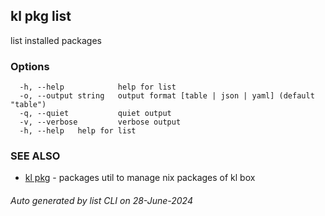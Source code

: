 ## kl pkg list

list installed packages



### Options

```
  -h, --help            help for list
  -o, --output string   output format [table | json | yaml] (default "table")
  -q, --quiet           quiet output
  -v, --verbose         verbose output
  -h, --help   help for list
```

### SEE ALSO

* [kl pkg](kl_pkg.md)  - packages util to manage nix packages of kl box

###### Auto generated by list CLI on 28-June-2024
